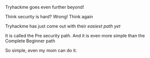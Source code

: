 Tryhackme goes even further beyond!

Think security is hard?
Wrong! Think again

Tryhackme has just come out with their *easiest path yet*

It is called the Pre security path. And it is even more simple than the Complete Beginner path

So simple, even my mom can do it.
